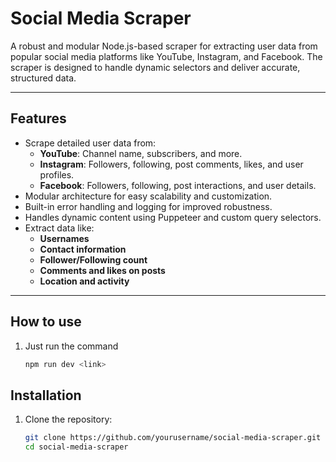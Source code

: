 # Social Media Scraper

A robust and modular Node.js-based scraper for extracting user data from popular social media platforms like YouTube, Instagram, and Facebook. The scraper is designed to handle dynamic selectors and deliver accurate, structured data.

---

## Features

- Scrape detailed user data from:
  - **YouTube**: Channel name, subscribers, and more.
  - **Instagram**: Followers, following, post comments, likes, and user profiles.
  - **Facebook**: Followers, following, post interactions, and user details.
- Modular architecture for easy scalability and customization.
- Built-in error handling and logging for improved robustness.
- Handles dynamic content using Puppeteer and custom query selectors.
- Extract data like:
  - **Usernames**
  - **Contact information**
  - **Follower/Following count**
  - **Comments and likes on posts**
  - **Location and activity**

---

## How to use

1. Just run the command

    ```bash
    npm run dev <link>

## Installation

1. Clone the repository:

   ```bash
   git clone https://github.com/yourusername/social-media-scraper.git
   cd social-media-scraper
